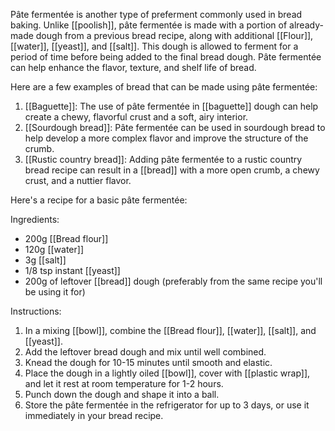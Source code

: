 Pâte fermentée is another type of preferment commonly used in bread baking. Unlike [[poolish]], pâte fermentée is made with a portion of already-made dough from a previous bread recipe, along with additional [[Flour]], [[water]], [[yeast]], and [[salt]]. This dough is allowed to ferment for a period of time before being added to the final bread dough. Pâte fermentée can help enhance the flavor, texture, and shelf life of bread.

Here are a few examples of bread that can be made using pâte fermentée:

1. [[Baguette]]: The use of pâte fermentée in [[baguette]] dough can help create a chewy, flavorful crust and a soft, airy interior.
2. [[Sourdough bread]]: Pâte fermentée can be used in sourdough bread to help develop a more complex flavor and improve the structure of the crumb.
3. [[Rustic country bread]]: Adding pâte fermentée to a rustic country bread recipe can result in a [[bread]] with a more open crumb, a chewy crust, and a nuttier flavor.

Here's a recipe for a basic pâte fermentée:

Ingredients:

- 200g [[Bread flour]]
- 120g [[water]]
- 3g [[salt]]
- 1/8 tsp instant [[yeast]]
- 200g of leftover [[bread]] dough (preferably from the same recipe you'll be using it for)

Instructions:

1. In a mixing [[bowl]], combine the [[Bread flour]], [[water]], [[salt]], and [[yeast]].
2. Add the leftover bread dough and mix until well combined.
3. Knead the dough for 10-15 minutes until smooth and elastic.
4. Place the dough in a lightly oiled [[bowl]], cover with [[plastic wrap]], and let it rest at room temperature for 1-2 hours.
5. Punch down the dough and shape it into a ball.
6. Store the pâte fermentée in the refrigerator for up to 3 days, or use it immediately in your bread recipe.